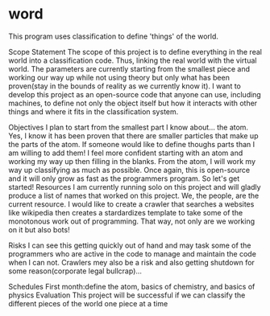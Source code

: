 # word
This program uses classification to define 'things' of the world.

Scope Statement
  The scope of this project is to define everything in the real world into a classification code. Thus, linking the real world with the virtual world. The parameters are currently starting from the smallest piece and working our way up while not using theory but only what has been proven(stay in the bounds of reality as we currently know it). I want to develop this project as an open-source code that anyone can use, including machines, to define not only the object itself but how it interacts with other things and where it fits in the classification system. 
  
Objectives
  I plan to start from the smallest part I know about... the atom. Yes, I know it has been proven that there are smaller particles that make up the parts of the atom. If someone would like to define thoughs parts than I am willing to add them! I feel more confident starting with an atom and working my way up then filling in the blanks. 
  From the atom, I will work my way up classifying as much as possible. Once again, this is open-source and it will only grow as fast as the programmers program. So let's get started!
Resources
  I am currently running solo on this project and will gladly produce a list of names that worked on this project. We, the people, are the current resource. I would like to create a crawler that searches a websites like wikipedia then creates a stardardizes template to take some of the monotonous work out of programming. That way, not only are we working on it but also bots!
  
Risks
  I can see this getting quickly out of hand and may task some of the programmers who are active in the code to manage and maintain the code when I can not. Crawlers mey also be a risk and also getting shutdown for some reason(corporate legal bullcrap)...
  
Schedules
  First month:define the atom, basics of chemistry, and basics of physics
Evaluation
  This project will be successful if we can classify the different pieces of the world one piece at a time
